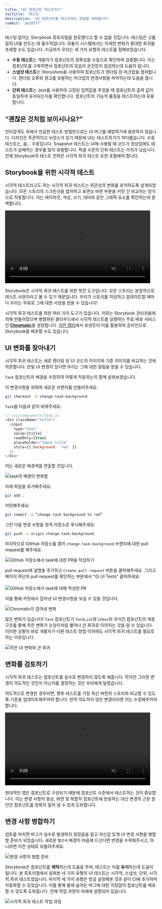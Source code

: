 ```yaml
---
title: 'UI 컴포넌트 테스트하기'
tocTitle: '테스트'
description: 'UI 컴포넌트를 테스트하는 방법을 배워봅시다'
commit: '3e283f7'
---
```


테스팅 없이는 Storybook 튜토리얼을 완료했다고 할 수 없을 것입니다. 테스팅은 고품질의 UI를 만드는 데 필수적입니다. 모듈식 시스템에서는 미세한 변화가 중대한 회귀를 초래할 수도 있습니다. 지금까지 우리는 세 가지 유형의 테스트를 접해보았습니다.

- **수동 테스트**는 개발자가 컴포넌트의 정확성을 수동으로 확인하여 검증합니다. 이는 컴포넌트를 구축하면서 컴포넌트의 모습이 온전한지 점검하는데 도움이 됩니다.
- **스냅샷 테스트**는 Storyshots을 사용하여 컴포넌트가 렌더링 된 마크업을 캡처합니다. 렌더링 오류와 경고를 유발하는 마크업의 변경사항을 파악하는데 도움을 줍니다.
- **단위 테스트**는 Jest를 사용하여 고정된 입력값을 주었을 때 컴포넌트의 출력 값이 동일하게 유지되는지를 확인합니다. 컴포넌트의 기능적 품질을 테스트하는데 유용합니다.

## “괜찮은 것처럼 보이시나요?”

안타깝게도 위에서 언급한 테스트 방법만으로는 UI 버그를 예방하기에 충분하지 않습니다. 디자인은 주관적이고 뉘앙스가 있기 때문에 UI는 테스트하기가 까다롭습니다. 수동 테스트는, 음... 수동입니다. Snapshot 테스트는 UI에 사용될 때 코드가 정상임에도 테스트가 실패하는 경우를 많이 유발합니다. 픽셀 수준의 단위 테스트는 가치가 낮습니다. 전체 Storybook의 테스트 전략은 시각적 회귀 테스트 또한 포함해야 합니다.

## Storybook을 위한 시각적 테스트

시각적 테스트라고도 하는 시각적 회귀 테스트는 외관상의 변화를 포착하도록 설계되었습니다. 모든 스토리의 스크린샷을 캡처하고 표면상 바뀐 부분을 커밋 간 비교하는 방식으로 작동합니다. 이는 레이아웃, 색상, 크기, 대비와 같은 그래픽 요소를 확인하는데 완벽합니다.

<video autoPlay muted playsInline loop style="width:480px; margin: 0 auto;">
  <source
    src="/intro-to-storybook/visual-regression-testing.mp4"
    type="video/mp4"
  />
</video>

Storybook은 시각적 회귀 테스트를 위한 멋진 도구입니다. 모든 스토리는 본질적으로 테스트 사양이라고 볼 수 있기 때문입니다. 우리가 스토리를 작성하고 업데이트할 때마다 우리는 무료로 그에 대한 사양을 얻을 수 있습니다!

시각적 회귀 테스트를 위한 여러 가지 도구가 있습니다. 저희는 Storybook 관리자들에 의해 만들어졌으며 병렬화된 클라우드에서 시각적 테스트를 실행하는 무료 배포 서비스인 [**Chromatic**](https://www.chromatic.com/)을 권장합니다. [이전 챕터](/react/kr/deploy/)에서 보셨듯이 이를 활용하여 온라인으로 Storybook을 배포할 수도 있습니다.

## UI 변화를 찾아내기

시각적 회귀 테스트는 새로 렌더링 된 UI 코드의 이미지와 기준 이미지를 비교하는 것에 의존합니다. 만일 UI 변경이 있다면 우리는 그에 대한 알림을 받을 수 있습니다.

`Task` 컴포넌트의 배경을 수정하여 어떻게 작동하는지 함께 살펴보겠습니다.

이 변경사항을 위하여 새로운 브랜치를 만들어주세요.

```bash
git checkout -b change-task-background
```

`Task`를 다음과 같이 바꿔주세요:

```js
// src/components/Task.js
<div className="title">
  <input
    type="text"
    value={title}
    readOnly={true}
    placeholder="Input title"
    style={{ background: 'red' }}
  />
</div>
```

이는 새로운 배경색을 연출할 것입니다.

![task의 배경이 변화함](/intro-to-storybook/chromatic-task-change.png)

아래 파일을 추가해주세요:

```bash
git add .
```

커밋해주세요:

```bash
git commit -m “change task background to red”
```

그런 다음 변경 사항을 원격 저장소로 푸시해주세요:

```bash
git push -u origin change-task-background
```

마지막으로 GitHub 저장소를 열어 `change-task-background` 브랜치에 대한 pull request를 해주세요.

![GitHub 저장소에서 task에 대한 PR을 작성하기](/github/pull-request-background.png)

pull request에 설명을 추가하고 `Create pull request` 버튼을 클릭해주세요. 그리고 페이지 하단의 pull request를 확인하는 부분에서 "🟡 UI Tests" 클릭하세요.

![GitHub 저장소에서 task에 대해 작성된 PR](/github/pull-request-background-ok.png)

이를 통해 커밋에서 잡아낸 UI 변경사항을 보실 수 있을 것입니다.

![Chromatic이 잡아낸 변화](/intro-to-storybook/chromatic-catch-changes.png)

많은 변화가 있습니다! `Task` 컴포넌트가 `TaskList`와 `Inbox`의 자식인 컴포넌트의 계층 구조를 통해 작은 변화가 눈덩이처럼 불어나 큰 회귀로 이어지는 것을 알 수 있습니다. 이러한 상황이 바로 개발자가 다른 테스트 방법 이외에도 시각적 회귀 테스트를 필요로 하는 이유입니다.

![작은 UI 변화와 큰 회귀](/intro-to-storybook/minor-major-regressions.gif)

## 변화를 검토하기

시각적 회귀 테스트는 컴포넌트를 실수로 변경하지 않도록 해줍니다. 하지만 그러한 변경이 의도적인 것인지 아닌지를 결정하는 것은 우리에게 달렸습니다.

의도적으로 변경한 경우라면, 향후 테스트를 가장 최신 버전의 스토리와 비교할 수 있도록 기준을 업데이트해주어야 합니다. 만약 의도하지 않은 변경이라면 이는 수정해주어야 합니다.

<video autoPlay muted playsInline loop style="width:480px; margin: 0 auto;">
  <source
    src="/intro-to-storybook/website-workflow-review-merge-optimized.mp4"
    type="video/mp4"
  />
</video>

현대적인 앱은 컴포넌트로 구성되기 때문에 컴포넌트 수준에서 테스트하는 것이 중요합니다. 이는 변경 사항의 증상, 화면 및 복합적 컴포넌트에 반응하는 대신 변경의 근본 원인인 컴포넌트를 정확히 짚어 낼 수 있게 도와줍니다.

## 변경 사항 병합하기

검토를 마치면 버그가 실수로 발생하지 않았음을 알고 자신감 있게 UI 변경 사항을 병합할 준비가 되었습니다. 새로운 `빨간색` 배경이 마음에 드신다면 변경을 수락해주시고, 아니라면 이전 상태로 되돌려주세요.

![변경 사항의 병합 준비](/intro-to-storybook/chromatic-review-finished.png)

Storybook은 컴포넌트를 **제작**하는데 도움을 주며, 테스트는 이를 **유지**하는데 도움이 됩니다. 본 튜토리얼에서 살펴본 네 가지 유형의 UI 테스트는 시각적, 스냅샷, 단위, 시각적 회귀 테스트였습니다. 마지막 세 가지 유형은 방금 설정해본 것과 같이 CI에 추가하여 자동화할 수 있었습니다. 이를 통해 몰래 숨어든 버그에 대한 걱정없이 컴포넌트를 배포할 수 있도록 도와줍니다. 전체 작업 과정이 아래에 설명되어 있습니다.

![시각적 회귀 테스트 작업 과정](/intro-to-storybook/cdd-review-workflow.png)
